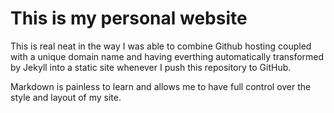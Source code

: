 # This is my personal website

This is real neat in the way I was able to combine Github hosting coupled with a unique domain name and having everthing automatically transformed by Jekyll into a static site whenever I push this repository to GitHub.

Markdown is painless to learn and allows me to have full control over the style and layout of my site.
